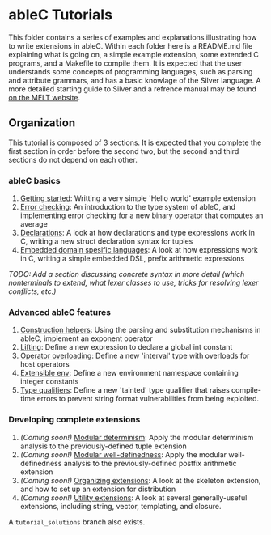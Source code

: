 # ableC Tutorials
This folder contains a series of examples and explanations illustrating how to write extensions in ableC.  Within each folder here is a README.md file explaining what is going on, a simple example extension, some extended C programs, and a Makefile to compile them.  It is expected that the user understands some concepts of programming languages, such as parsing and attribute grammars, and has a basic knowlage of the Silver language.  A more detailed starting guide to Silver and a refrence manual may be found [on the MELT website](http://melt.cs.umn.edu/silver/doc/).

## Organization
This tutorial is composed of 3 sections.  It is expected that you complete the first section in order before the second two, but the second and third sections do not depend on each other.  

### ableC basics
1. [Getting started](getting_started/): Writting a very simple 'Hello world' example extension
2. [Error checking](error_checking/): An introduction to the type system of ableC, and implementing error checking for a new binary operator that computes an average
3. [Declarations](declarations/): A look at how declarations and type expressions work in C, writing a new struct declaration syntax for tuples
4. [Embedded domain spesific languages](embedded_dsl/): A look at how expressions work in C, writing a simple embedded DSL, prefix arithmetic expressions

*TODO: Add a section discussing concrete syntax in more detail (which nonterminals to extend, what lexer classes to use, tricks for resolving lexer conflicts, etc.)*

### Advanced ableC features
1. [Construction helpers](construction/): Using the parsing and substitution mechanisms in ableC, implement an exponent operator
2. [Lifting](lifting/): Define a new expression to declare a global int constant
3. [Operator overloading](overloading/): Define a new 'interval' type with overloads for host operators
4. [Extensible env](extended_env/): Define a new environment namespace containing integer constants
5. [Type qualifiers](type_qualifiers/): Define a new 'tainted' type qualifier
   that raises compile-time errors to prevent string format vulnerabilities from
   being exploited.

### Developing complete extensions
1. *(Coming soon!)* [Modular determinism](mda/): Apply the modular determinism analysis to the previously-defined tuple extension
2. *(Coming soon!)* [Modular well-definedness](mwda/): Apply the modular well-definedness analysis to the previously-defined postfix arithmetic extension
3. *(Coming soon!)* [Organizing extensions](organization/): A look at the skeleton extension, and how to set up an extension for distribution
4. *(Coming soon!)* [Utility extensions](util/): A look at several generally-useful extensions, including string, vector, templating, and closure.  

A ``tutorial_solutions`` branch also exists.
